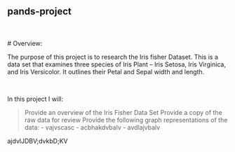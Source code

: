 ## pands-project
<br/>
<br/>
# Overview:

<br/>

The purpose of this project is to research the Iris fisher Dataset.
This is a data set that examines three species of Iris Plant – Iris Setosa, Iris Virginica, and Iris Versicolor. It outlines their Petal and Sepal width and length.

<br/>

In this project I will:

> Provide an overview of the Iris Fisher Data Set
> Provide a copy of the raw data for review
> Provide the following graph representations of the data:
	- vajvscasc
    - acbhakdvbalv
    - avdlajvbalv


ajdvlJDBV;dvkbD;KV